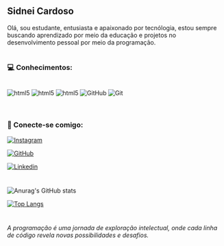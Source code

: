 ## **Sidnei Cardoso** 

 Olá, sou estudante, entusiasta e apaixonado por tecnólogia, estou sempre buscando aprendizado por meio da educação e projetos no desenvolvimento pessoal por meio da programação.
 
 #
### 💻 Conhecimentos:
<div style="display: inline_block"><br/>
    <img align="center" alt="html5" src=https://img.shields.io/badge/HTML5-E34F26?style=for-the-badge&logo=html5&logoColor=white />
    <img align="center" alt="html5" src=https://img.shields.io/badge/CSS-239120?&style=for-the-badge&logo=css3&logoColor=white />
    <img align="center" alt="html5" src=https://img.shields.io/badge/Python-14354C?style=for-the-badge&logo=python&logoColor=white />
    <img align="center" alt="GitHub" src=https://img.shields.io/badge/GitHub-100000?style=for-the-badge&logo=github&logoColor=white />
     <img align="center" alt="Git" src=https://img.shields.io/badge/GIT-E44C30?style=for-the-badge&logo=git&logoColor=white />
    
</div><br/>

#

### 📱 Conecte-se comigo:


[![Instagram](https://img.shields.io/badge/Instagram-E4405F?style=for-the-badge&logo=instagram&logoColor=white)](htpps://instagram.com/sidneics1)

[![GitHub](https://img.shields.io/badge/GitHub-100000?style=for-the-badge&logo=github&logoColor=white)](htpps://github.com/Sidnei247)

[![Linkedin](https://img.shields.io/badge/LinkedIn-0077B5?style=for-the-badge&logo=linkedin&logoColor=white)](https://www.linkedin.com/in/sidnei-cardoso-bb0a26310/)

#

![Anurag's GitHub stats](https://github-readme-stats.vercel.app/api?username=Sidnei247&show_icons=true&theme=radical)

[![Top Langs](https://github-readme-stats.vercel.app/api/top-langs/?username=Sidnei247&layout=donut)](https://github.com/anuraghazra/github-readme-stats)
 
 #
 *A programação é uma jornada de exploração intelectual, onde cada linha de código revela novas possibilidades e desafios.*
